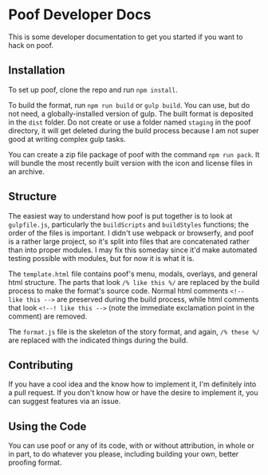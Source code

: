 # Poof Developer Docs

This is some developer documentation to get you started if you want to hack on poof.

## Installation

To set up poof, clone the repo and run `npm install`.

To build the format, run `npm run build` or `gulp build`. You can use, but do not need, a globally-installed version of gulp. The built format is deposited in the `dist` folder. Do not create or use a folder named `staging` in the poof directory, it will get deleted during the build process because I am not super good at writing complex gulp tasks.

You can create a zip file package of poof with the command `npm run pack`. It will bundle the most recently built version with the icon and license files in an archive.

## Structure

The easiest way to understand how poof is put together is to look at `gulpfile.js`, particularly the `buildScripts` and `buildStyles` functions; the order of the files is important. I didn't use webpack or browserfy, and poof is a rather large project, so it's split into files that are concatenated rather than into proper modules. I may fix this someday since it'd make automated testing possible with modules, but for now it is what it is.

The `template.html` file contains poof's menu, modals, overlays, and general html structure. The parts that look `/% like this %/` are replaced by the build process to make the format's source code.  Normal html comments `<!-- like this -->` are preserved during the build process, while html comments that look `<!--! like this -->` (note the immediate exclamation point in the comment) are removed.

The `format.js` file is the skeleton of the story format, and again, `/% these %/` are replaced with the indicated things during the build.

## Contributing

If you have a cool idea and the know how to implement it, I'm definitely into a pull request. If you don't know how or have the desire to implement it, you can suggest features via an issue.

## Using the Code

You can use poof or any of its code, with or without attribution, in whole or in part, to do whatever you please, including building your own, better proofing format.